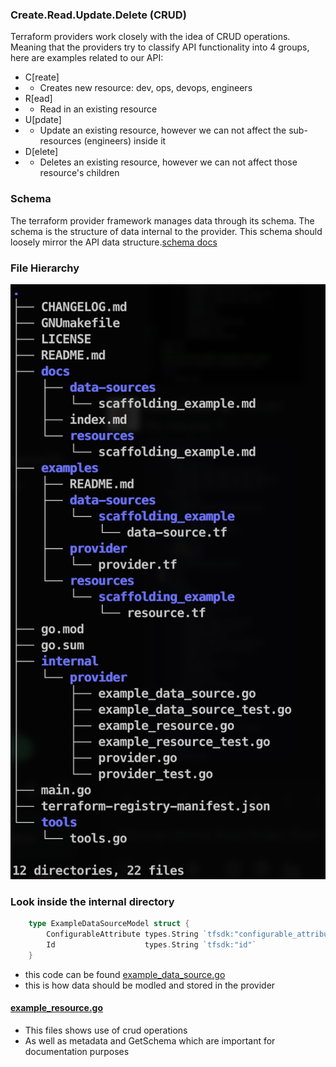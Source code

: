 
### Create.Read.Update.Delete (CRUD)
Terraform providers work closely with the idea of CRUD operations. Meaning that the providers
try to classify API functionality into 4 groups, here are examples related to our API:
- C[reate]
- - Creates new resource: dev, ops, devops, engineers
- R[ead]
- - Read in an existing resource
- U[pdate]
- - Update an existing resource, however we can not affect the sub-resources (engineers) inside it
- D[elete]
- - Deletes an existing resource, however we can not affect those resource's children

### Schema
The terraform provider framework manages data through its schema. The schema is the structure of data
internal to the provider. This schema should loosely mirror the API data structure.[schema docs](https://developer.hashicorp.com/terraform/plugin/sdkv2/schemas)

### File Hierarchy
![boiler plate file tree](file_tree.png)
### Look inside the internal directory
``` Go
    type ExampleDataSourceModel struct {
        ConfigurableAttribute types.String `tfsdk:"configurable_attribute"`
        Id                    types.String `tfsdk:"id"`
    }
```
- this code can be found [example_data_source.go](https://github.com/hashicorp/terraform-provider-scaffolding-framework/blob/95358ccbb8c897150c9cbe973c237448bdefcd4f/internal/provider/example_data_source.go)
- this is how data should be modled and stored in the provider
#### [example_resource.go](https://github.com/hashicorp/terraform-provider-scaffolding-framework/blob/95358ccbb8c897150c9cbe973c237448bdefcd4f/internal/provider/example_resource.go)
- This files shows use of crud operations
- As well as metadata and GetSchema which are important for documentation purposes
